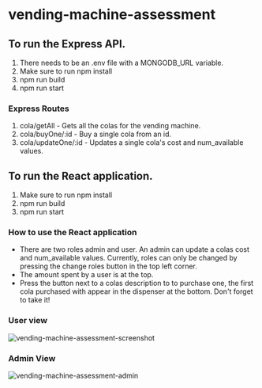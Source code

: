 # vending-machine-assessment

## To run the Express API.
  1. There needs to be an .env file with a MONGODB_URL variable.
  2. Make sure to run npm install
  3. npm run build
  4. npm run start
### Express Routes
  1. cola/getAll
    - Gets all the colas for the vending machine.
  2. cola/buyOne/:id
    - Buy a single cola from an id.
  3. cola/updateOne/:id
    - Updates a single cola's cost and num_available values.
  
## To run the React application.
  1. Make sure to run npm install
  2. npm run build
  3. npm run start
  
### How to use the React application
  - There are two roles admin and user. An admin can update a colas cost and num_available values. Currently, roles can only be changed by pressing the change roles button in the top left corner.
  - The amount spent by a user is at the top.
  - Press the button next to a colas description to to purchase one, the first cola purchased with appear in the dispenser at the bottom. Don't forget to take it!
  
### User view
![vending-machine-assessment-screenshot](https://user-images.githubusercontent.com/50780917/176020262-0f152fa8-b43e-42a0-a334-c53b83bebb14.png)

### Admin View
![vending-machine-assessment-admin](https://user-images.githubusercontent.com/50780917/176021838-a2b5fe89-a757-421a-878b-42b51bb84314.png)
